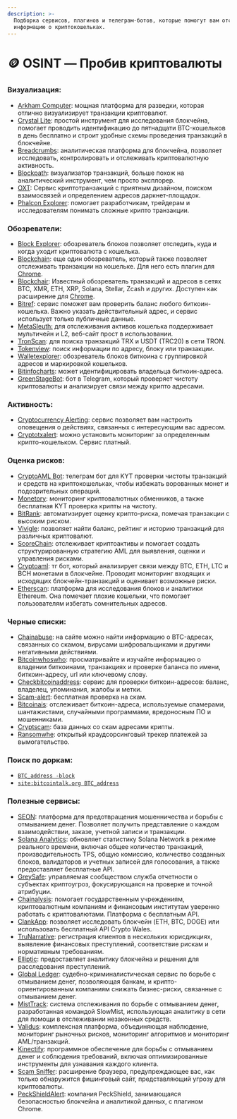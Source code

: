 ```yaml
---
description: >-
  Подборка сервисов, плагинов и телеграм-ботов, которые помогут вам отслеживать
  информацию о криптокошельках.
---
```


# 🪙 OSINT — Пробив криптовалюты

### **Визуализация:**

* [Arkham Computer](https://platform.arkhamintelligence.com/): мощная платформа для разведки, которая отлично визуализирует транзакции  криптовалют.
* [Crystal Lite](https://lite.crystalintelligence.com/): простой инструмент для исследования блокчейна, помогает проводить идентификацию до пятнадцати BTC-кошельков в день бесплатно и строит удобные схемы проведения транзакций в блокчейне.
* [Breadcrumbs](https://www.breadcrumbs.app/): аналитическая платформа для блокчейна, позволяет исследовать, контролировать и отслеживать криптовалютную активность.
* [Blockpath](https://blockpath.com/): визуализатор транзакций, больше похож на аналитический инструмент, чем просто эксплорер.
* [OXT](https://oxt.me/): Сервис криптотранзакций с приятным дизайном, поиском взаимосвязей и определением адресов даркнет-площадок.
* [Phalcon Explorer](https://app.blocksec.com/explorer): помогает разработчикам, трейдерам и исследователям понимать сложные крипто транзакции.

### **Обозреватели:**

* [Block Explorer](https://www.blockexplorer.com/): обозреватель блоков позволяет отследить, куда и когда уходит криптовалюта с кошелька.
* [Blockchain](https://www.blockchain.com/ru/explorer): еще один обозреватель, который также позволяет отслеживать транзакции на кошельке. Для него есть плагин для [Chrome](https://chrome.google.com/webstore/detail/blockchaininfo-address-se/aipmpbhchlkopmpoaipbelfpniojcnkb).
* [Blockchair](https://blockchair.com/): Известный обозреватель транзакций и адресов в сетях BTC, XMR, ETH, XRP, Solana, Stellar, Zcash и других. Доступен как расширение для [Chrome](https://chromewebstore.google.com/detail/blockchair/fhhkkooikehnkaodebbfnkinedlllcfk).
* [Bitref](https://bitref.com/): сервис поможет вам проверить баланс любого биткоин-кошелька. Важно указать действительный адрес, и сервис использует только публичные данные.
* [MetaSleuth:](https://metasleuth.io/) для отслеживания активов кошелька поддерживает мультичейн и L2, веб-сайт прост в использовании.
* [TronScan](https://tronscan.org/): для поиска транзакций TRX и USDT (TRC20) в сети TRON.
* [Tokenview](https://tokenview.io/ru): поиск информации по адресу, блоку или транзакции.
* [Walletexplorer](https://www.walletexplorer.com/): обозреватель блоков биткоина с группировкой адресов и маркировкой кошельков.
* [Bitinfocharts](https://bitinfocharts.com/): может идентифицировать владельца биткоин-адреса.
* [GreenStageBot](https://t.me/green\_stage\_bot): бот в Telegram, который проверяет чистоту криптовалюты и анализирует связи между крипто адресами.

### **Активность:**

* [Cryptocurrency Alerting](https://cryptocurrencyalerting.com/wallet-watch.html): сервис позволяет вам настроить оповещения о действиях, связанных с интересующим вас адресом.
* [Cryptotxalert](https://www.cryptotxalert.com/): можно установить мониторинг за определенным крипто-кошельком. Сервис платный.

### Оценка рисков:

* [CryptoAML Bot](https://vk.cc/czi03v): телеграм бот для KYT проверки чистоты транзакций и средств на криптокошельках, чтобы избежать ворованных монет и подозрительных операций.
* [Monetory](https://monetory.io/ru/aml): мониторинг криптовалютных обменников, а также бесплатная KYT проверка крипты на чистоту.
* [BitRank](https://bitrankverified.com/): автоматизирует оценку крипто-риска, помечая транзакции с высоким риском.
* [Vivigle](https://vivigle.com/): позволяет найти баланс, рейтинг и историю транзакций для различных криптовалют.
* [ScoreChain](https://www.scorechain.com/): отслеживает криптоактивы и помогает создать структурированную стратегию AML для выявления, оценки и управления рисками.
* [Cryptoaml](https://t.me/cryptoaml\_bot): тг бот, который анализирует связи между BTC, ETH, LTC и BCH монетами в блокчейне. Проводит мониторинг входящих и исходящих блокчейн-транзакций и оценивает возможные риски.
* [Etherscan](https://etherscan.io/): платформа для исследования блоков и аналитики Ethereum. Она помечает плохие кошельки, что помогает пользователям избегать сомнительных адресов.

### **Черные списки:**

* [Сhainabuse](https://www.chainabuse.com/): на сайте можно найти информацию о BTC-адресах, связанных со скамом, вирусами шифровальщиками и другими негативными действиями.
* [Bitcoinwhoswho](https://www.bitcoinwhoswho.com/): просматривайте и изучайте информацию о владении биткоинами, транзакциях и проверке баланса по имени, биткоин-адресу, url или ключевому слову.
* [Checkbitcoinaddress](https://checkbitcoinaddress.com/): сервис для проверки биткоин-адресов: баланс, владелец, упоминания, жалобы и метки.
* [Scam-alert](https://scam-alert.io/): бесплатная проверка на скам.
* [Bitcoinais](https://bitcoinais.com/): отслеживает биткоин-адреса, используемые спамерами, шантажистами, случайными программами, вредоносным ПО и мошенниками.
* [Cryptscam](https://cryptscam.com/ru): база данных со скам адресами крипты.
* [Ransomwhe](https://ransomwhe.re/): открытый краудсорсинговый трекер платежей за вымогательство.

### **Поиск по доркам:**

* [`BTC_address -block`](https://www.google.com/search?q=3QzYvaRFY6bakFBW4YBRrzmwzTnfZcaA6E+-block\&sourceid=chrome\&ie=UTF-8)
* [`site:bitcointalk.org BTC_address`](https://www.google.com/search?q=%E2%80%9Csite%3Abitcointalk.org+3QzYvaRFY6bakFBW4YBRrzmwzTnfZcaA6E%E2%80%9D\&sourceid=chrome\&ie=UTF-8)

### **Полезные сервисы:**

* [SEON](https://seon.io/): платформа для предотвращения мошенничества и борьбы с отмыванием денег. Позволяет получить представление о каждом взаимодействии, заказе, учетной записи и транзакции.
* [Solana Analytics](https://solscan.io/): обновляет статистику Solana Network в режиме реального времени, включая общее количество транзакций, производительность TPS, общую комиссию, количество созданных блоков, валидаторов и учетных записей для голосования, а также предоставляет бесплатные API.
* [GreySafe](https://greysafe.com/): управляемая сообществом служба отчетности о субъектах криптоугроз, фокусирующаяся на проверке и точной атрибуции.
* [Chainalysis](https://www.chainalysis.com/): помогает государственным учреждениям, криптовалютным компаниям и финансовым институтам уверенно работать с криптовалютами. Платформа  с бесплатным API.
* [ClankApp](https://clankapp.com/): позволяет исследовать блокчейн (ETH, BTC, DOGE) или использовать бесплатный API Crypto Wales.
* [TruNarrative](https://trunarrative.com/): регистрация клиентов в нескольких юрисдикциях, выявление финансовых преступлений, соответствие рискам и нормативным требованиям.
* [Elliptic](https://www.elliptic.co/): предоставляет аналитику блокчейна и решения для расследования преступлений.
* [Global Ledger](https://globalledger.io/): судебно-криминалистическая сервис по борьбе с отмыванием денег, позволяющая банкам, и крипто-ориентированным компаниям снижать бизнес-риски, связанные с отмыванием денег.
* [MistTrack](https://misttrack.io/): система отслеживания по борьбе с отмыванием денег, разработанная командой SlowMist, использующая аналитику в сети для помощи в отслеживании незаконных средств.
* [Validus](https://www.validusrm.com/): комплексная платформа, объединяющая наблюдение, мониторинг рыночных рисков, мониторинг алгоритмов и мониторинг AML/транзакций.
* [Kinectify](https://www.kinectify.com/): программное обеспечение для борьбы с отмыванием денег и соблюдения требований, включая оптимизированные инструменты для узнавания каждого клиента.
* [Scam Sniffer](https://www.scamsniffer.io/): расширение браузера, предупреждающее вас, как только обнаружится фишинговый сайт, представляющий угрозу для криптовалюты.
* [PeckShieldAlert](https://chrome.google.com/webstore/detail/peckshieldalert/dakkielolpafjbgnjnakddabmbbkcioe): компания PeckShield, занимающаяся безопасностью блокчейна и аналитикой данных, с плагином Chrome.
